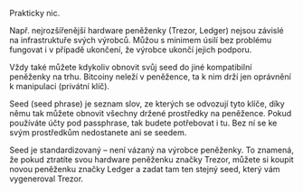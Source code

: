 Prakticky nic.

Např. nejrozšířenější hardware peněženky (Trezor, Ledger) nejsou závislé na infrastruktuře svých výrobců. Můžou s minimem úsilí bez problému fungovat i v případě ukončení, že výrobce ukončí jejich podporu.

Vždy také můžete kdykoliv obnovit svůj seed do jiné kompatibilní peněženky na trhu. Bitcoiny neleží v peněžence, ta k nim drží jen oprávnění k manipulaci (privátní klíč).

Seed (seed phrase) je seznam slov, ze kterých se odvozují tyto klíče, díky němu tak můžete obnovit všechny držené prostředky na peněžence. Pokud používáte účty pod passphrase, tak budete potřebovat i tu. Bez ní se ke svým prostředkům nedostanete ani se seedem.

Seed je standardizovaný – není vázaný na výrobce peněženky. To znamená, že pokud ztratíte svou hardware peněženku značky Trezor, můžete si koupit novou peněženku značky Ledger a zadat tam ten stejný seed, který vám vygeneroval Trezor.